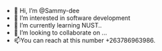 - 👋 Hi, I’m @Sammy-dee
- 👀 I’m interested in software development
- 🌱 I’m currently learning NUST..
- 💞️ I’m looking to collaborate on ...
- 📫You can reach at this number +263786963986.


<!---
Sammy-dee/Sammy-dee is a ✨ special ✨ repository because its `README.md` (this file) appears on your GitHub profile.
You can click the Preview link to take a look at your changes.
--->
